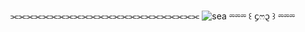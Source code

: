 ⫘⫘⫘⫘⫘⫘⫘⫘⫘⫘⫘⫘⫘⫘⫘⫘⫘⫘⫘⫘⫘⫘⫘⫘
![sea](https://github.com/user-attachments/assets/d2eac5d8-3837-48a1-b850-189a09021724)
                          ⏔⏔⏔ ꒰ ᧔ෆ᧓ ꒱ ⏔⏔⏔
